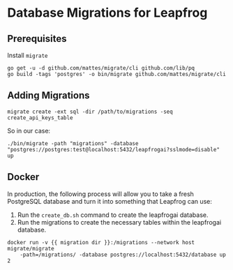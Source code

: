 # Database Migrations for Leapfrog

## Prerequisites

Install `migrate`

```shell
go get -u -d github.com/mattes/migrate/cli github.com/lib/pq
go build -tags 'postgres' -o bin/migrate github.com/mattes/migrate/cli
```

## Adding Migrations

```shell
migrate create -ext sql -dir /path/to/migrations -seq create_api_keys_table
```

So in our case:

```shell
./bin/migrate -path "migrations" -database "postgres://postgres:test@localhost:5432/leapfrogai?sslmode=disable" up
```

## Docker

In production, the following process will allow you to take a fresh PostgreSQL database and turn it into something that Leapfrog can use:

1. Run the `create_db.sh` command to create the leapfrogai database.
2. Run the migrations to create the necessary tables within the leapfrogai database.

```shell
docker run -v {{ migration dir }}:/migrations --network host migrate/migrate
    -path=/migrations/ -database postgres://localhost:5432/database up 2
```